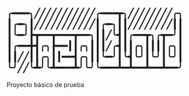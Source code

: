 ╭━━━╮╱╱╱╱╱╱╱╱╱╱╱╭━━━┳╮╱╱╱╱╱╱╱╱╭╮
┃╭━╮┃╱╱╱╱╱╱╱╱╱╱╱┃╭━╮┃┃╱╱╱╱╱╱╱╱┃┃
┃╰━╯┣┳━━┳━━━┳━━╮┃┃╱╰┫┃╭━━┳╮╭┳━╯┃
┃╭━━╋┫╭╮┣━━┃┃╭╮┃┃┃╱╭┫┃┃╭╮┃┃┃┃╭╮┃
┃┃╱╱┃┃╭╮┃┃━━┫╭╮┃┃╰━╯┃╰┫╰╯┃╰╯┃╰╯┃
╰╯╱╱╰┻╯╰┻━━━┻╯╰╯╰━━━┻━┻━━┻━━┻━━╯
--------------------------------

Proyecto básico de prueba